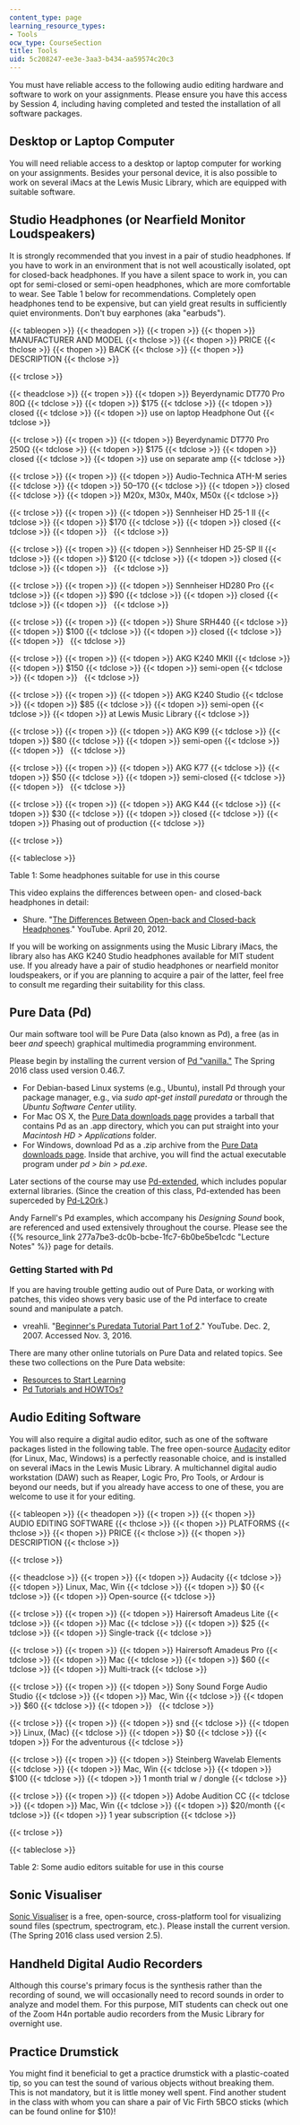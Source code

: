 ```yaml
---
content_type: page
learning_resource_types:
- Tools
ocw_type: CourseSection
title: Tools
uid: 5c208247-ee3e-3aa3-b434-aa59574c20c3
---
```


You must have reliable access to the following audio editing hardware and software to work on your assignments. Please ensure you have this access by Session 4, including having completed and tested the installation of all software packages.

Desktop or Laptop Computer
--------------------------

You will need reliable access to a desktop or laptop computer for working on your assignments. Besides your personal device, it is also possible to work on several iMacs at the Lewis Music Library, which are equipped with suitable software.

Studio Headphones (or Nearfield Monitor Loudspeakers)
-----------------------------------------------------

It is strongly recommended that you invest in a pair of studio headphones. If you have to work in an environment that is not well acoustically isolated, opt for closed-back headphones. If you have a silent space to work in, you can opt for semi-closed or semi-open headphones, which are more comfortable to wear. See Table 1 below for recommendations. Completely open headphones tend to be expensive, but can yield great results in sufficiently quiet environments. Don't buy earphones (aka "earbuds").

{{< tableopen >}}
{{< theadopen >}}
{{< tropen >}}
{{< thopen >}}
MANUFACTURER AND MODEL
{{< thclose >}}
{{< thopen >}}
PRICE
{{< thclose >}}
{{< thopen >}}
BACK
{{< thclose >}}
{{< thopen >}}
DESCRIPTION
{{< thclose >}}

{{< trclose >}}

{{< theadclose >}}
{{< tropen >}}
{{< tdopen >}}
Beyerdynamic DT770 Pro 80Ω
{{< tdclose >}}
{{< tdopen >}}
$175
{{< tdclose >}}
{{< tdopen >}}
closed
{{< tdclose >}}
{{< tdopen >}}
use on laptop Headphone Out
{{< tdclose >}}

{{< trclose >}}
{{< tropen >}}
{{< tdopen >}}
Beyerdynamic DT770 Pro 250Ω
{{< tdclose >}}
{{< tdopen >}}
$175
{{< tdclose >}}
{{< tdopen >}}
closed
{{< tdclose >}}
{{< tdopen >}}
use on separate amp
{{< tdclose >}}

{{< trclose >}}
{{< tropen >}}
{{< tdopen >}}
Audio-Technica ATH-M series
{{< tdclose >}}
{{< tdopen >}}
$50–$170
{{< tdclose >}}
{{< tdopen >}}
closed
{{< tdclose >}}
{{< tdopen >}}
M20x, M30x, M40x, M50x
{{< tdclose >}}

{{< trclose >}}
{{< tropen >}}
{{< tdopen >}}
Sennheiser HD 25-1 II
{{< tdclose >}}
{{< tdopen >}}
$170
{{< tdclose >}}
{{< tdopen >}}
closed
{{< tdclose >}}
{{< tdopen >}}
 
{{< tdclose >}}

{{< trclose >}}
{{< tropen >}}
{{< tdopen >}}
Sennheiser HD 25-SP II
{{< tdclose >}}
{{< tdopen >}}
$120
{{< tdclose >}}
{{< tdopen >}}
closed
{{< tdclose >}}
{{< tdopen >}}
 
{{< tdclose >}}

{{< trclose >}}
{{< tropen >}}
{{< tdopen >}}
Sennheiser HD280 Pro
{{< tdclose >}}
{{< tdopen >}}
$90
{{< tdclose >}}
{{< tdopen >}}
closed
{{< tdclose >}}
{{< tdopen >}}
 
{{< tdclose >}}

{{< trclose >}}
{{< tropen >}}
{{< tdopen >}}
Shure SRH440
{{< tdclose >}}
{{< tdopen >}}
$100
{{< tdclose >}}
{{< tdopen >}}
closed
{{< tdclose >}}
{{< tdopen >}}
 
{{< tdclose >}}

{{< trclose >}}
{{< tropen >}}
{{< tdopen >}}
AKG K240 MKII
{{< tdclose >}}
{{< tdopen >}}
$150
{{< tdclose >}}
{{< tdopen >}}
semi-open
{{< tdclose >}}
{{< tdopen >}}
 
{{< tdclose >}}

{{< trclose >}}
{{< tropen >}}
{{< tdopen >}}
AKG K240 Studio
{{< tdclose >}}
{{< tdopen >}}
$85
{{< tdclose >}}
{{< tdopen >}}
semi-open
{{< tdclose >}}
{{< tdopen >}}
at Lewis Music Library
{{< tdclose >}}

{{< trclose >}}
{{< tropen >}}
{{< tdopen >}}
AKG K99
{{< tdclose >}}
{{< tdopen >}}
$80
{{< tdclose >}}
{{< tdopen >}}
semi-open
{{< tdclose >}}
{{< tdopen >}}
 
{{< tdclose >}}

{{< trclose >}}
{{< tropen >}}
{{< tdopen >}}
AKG K77
{{< tdclose >}}
{{< tdopen >}}
$50
{{< tdclose >}}
{{< tdopen >}}
semi-closed
{{< tdclose >}}
{{< tdopen >}}
 
{{< tdclose >}}

{{< trclose >}}
{{< tropen >}}
{{< tdopen >}}
AKG K44
{{< tdclose >}}
{{< tdopen >}}
$30
{{< tdclose >}}
{{< tdopen >}}
closed
{{< tdclose >}}
{{< tdopen >}}
Phasing out of production
{{< tdclose >}}

{{< trclose >}}

{{< tableclose >}}

Table 1: Some headphones suitable for use in this course

This video explains the differences between open- and closed-back headphones in detail:

*   Shure. "[The Differences Between Open-back and Closed-back Headphones](https://www.youtube.com/watch?v=oqsyaHlZ6ro)." YouTube. April 20, 2012.

If you will be working on assignments using the Music Library iMacs, the library also has AKG K240 Studio headphones available for MIT student use. If you already have a pair of studio headphones or nearfield monitor loudspeakers, or if you are planning to acquire a pair of the latter, feel free to consult me regarding their suitability for this class.

Pure Data (Pd)
--------------

Our main software tool will be Pure Data (also known as Pd), a free (as in beer _and_ speech) graphical multimedia programming environment.

Please begin by installing the current version of [Pd "vanilla."](http://puredata.info/downloads/pure-data) The Spring 2016 class used version 0.46.7.

*   For Debian-based Linux systems (e.g., Ubuntu), install Pd through your package manager, e.g., via _sudo apt-get install puredata_ or through the _Ubuntu Software Center_ utility.
*   For Mac OS X, the [Pure Data downloads page](http://puredata.info/downloads/pure-data) provides a tarball that contains Pd as an .app directory, which you can put straight into your _Macintosh HD > Applications_ folder.
*   For Windows, download Pd as a .zip archive from the [Pure Data downloads page](http://puredata.info/downloads/pure-data). Inside that archive, you will find the actual executable program under _pd > bin > pd.exe_.

Later sections of the course may use [Pd-extended](http://puredata.info/downloads/pd-extended), which includes popular external libraries. (Since the creation of this class, Pd-extended has been superceded by [Pd-L2Ork](http://puredata.info/downloads/Pd-L2Ork).)

Andy Farnell's Pd examples, which accompany his _Designing Sound_ book, are referenced and used extensively throughout the course. Please see the {{% resource_link 277a7be3-dc0b-bcbe-1fc7-6b0be5be1cdc "Lecture Notes" %}} page for details.

### Getting Started with Pd

If you are having trouble getting audio out of Pure Data, or working with patches, this video shows very basic use of the Pd interface to create sound and manipulate a patch.

*   vreahli. "[Beginner's Puredata Tutorial Part 1 of 2](https://www.youtube.com/watch?v=FkmMzqohsDo)." YouTube. Dec. 2, 2007. Accessed Nov. 3, 2016.

There are many other online tutorials on Pure Data and related topics. See these two collections on the Pure Data website:

*   [Resources to Start Learning](http://puredata.info/docs/ResourcesToStartLearning)
*   [Pd Tutorials and HOWTOs?](https://puredata.info/docs/tutorials)

Audio Editing Software
----------------------

You will also require a digital audio editor, such as one of the software packages listed in the following table. The free open-source [Audacity](http://audacity.sourceforge.net/) editor (for Linux, Mac, Windows) is a perfectly reasonable choice, and is installed on several iMacs in the Lewis Music Library. A multichannel digital audio workstation (DAW) such as Reaper, Logic Pro, Pro Tools, or Ardour is beyond our needs, but if you already have access to one of these, you are welcome to use it for your editing.

{{< tableopen >}}
{{< theadopen >}}
{{< tropen >}}
{{< thopen >}}
AUDIO EDITING SOFTWARE
{{< thclose >}}
{{< thopen >}}
PLATFORMS
{{< thclose >}}
{{< thopen >}}
PRICE
{{< thclose >}}
{{< thopen >}}
DESCRIPTION
{{< thclose >}}

{{< trclose >}}

{{< theadclose >}}
{{< tropen >}}
{{< tdopen >}}
Audacity
{{< tdclose >}}
{{< tdopen >}}
Linux, Mac, Win
{{< tdclose >}}
{{< tdopen >}}
$0
{{< tdclose >}}
{{< tdopen >}}
Open-source
{{< tdclose >}}

{{< trclose >}}
{{< tropen >}}
{{< tdopen >}}
Hairersoft Amadeus Lite
{{< tdclose >}}
{{< tdopen >}}
Mac
{{< tdclose >}}
{{< tdopen >}}
$25
{{< tdclose >}}
{{< tdopen >}}
Single-track
{{< tdclose >}}

{{< trclose >}}
{{< tropen >}}
{{< tdopen >}}
Hairersoft Amadeus Pro
{{< tdclose >}}
{{< tdopen >}}
Mac
{{< tdclose >}}
{{< tdopen >}}
$60
{{< tdclose >}}
{{< tdopen >}}
Multi-track
{{< tdclose >}}

{{< trclose >}}
{{< tropen >}}
{{< tdopen >}}
Sony Sound Forge Audio Studio
{{< tdclose >}}
{{< tdopen >}}
Mac, Win
{{< tdclose >}}
{{< tdopen >}}
$60
{{< tdclose >}}
{{< tdopen >}}
 
{{< tdclose >}}

{{< trclose >}}
{{< tropen >}}
{{< tdopen >}}
snd
{{< tdclose >}}
{{< tdopen >}}
Linux, (Mac)
{{< tdclose >}}
{{< tdopen >}}
$0
{{< tdclose >}}
{{< tdopen >}}
For the adventurous
{{< tdclose >}}

{{< trclose >}}
{{< tropen >}}
{{< tdopen >}}
Steinberg Wavelab Elements
{{< tdclose >}}
{{< tdopen >}}
Mac, Win
{{< tdclose >}}
{{< tdopen >}}
$100
{{< tdclose >}}
{{< tdopen >}}
1 month trial w / dongle
{{< tdclose >}}

{{< trclose >}}
{{< tropen >}}
{{< tdopen >}}
Adobe Audition CC
{{< tdclose >}}
{{< tdopen >}}
Mac, Win
{{< tdclose >}}
{{< tdopen >}}
$20/month
{{< tdclose >}}
{{< tdopen >}}
1 year subscription
{{< tdclose >}}

{{< trclose >}}

{{< tableclose >}}

Table 2: Some audio editors suitable for use in this course

Sonic Visualiser
----------------

[Sonic Visualiser](http://sonicvisualiser.org/) is a free, open-source, cross-platform tool for visualizing sound files (spectrum, spectrogram, etc.). Please install the current version. (The Spring 2016 class used version 2.5).

Handheld Digital Audio Recorders
--------------------------------

Although this course's primary focus is the synthesis rather than the recording of sound, we will occasionally need to record sounds in order to analyze and model them. For this purpose, MIT students can check out one of the Zoom H4n portable audio recorders from the Music Library for overnight use.

Practice Drumstick
------------------

You might find it beneficial to get a practice drumstick with a plastic-coated tip, so you can test the sound of various objects without breaking them. This is not mandatory, but it is little money well spent. Find another student in the class with whom you can share a pair of Vic Firth 5BCO sticks (which can be found online for $10)!
